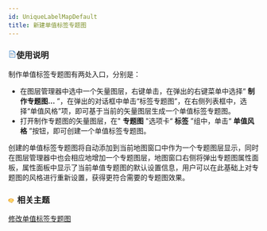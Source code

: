 ```yaml
---
id: UniqueLabelMapDefault
title: 新建单值标签专题图
---
```

### ![](../../img/read.gif)使用说明

制作单值标签专题图有两处入口，分别是：

* 在图层管理器中选中一个矢量图层，右键单击，在弹出的右键菜单中选择“ **制作专题图...** ”，在弹出的对话框中单击“标签专题图”，在右侧列表框中，选择“单值风格”项，即可基于当前的矢量图层生成一个单值标签专题图。
* 打开制作专题图的矢量图层，在" **专题图** "选项卡“ **标签** ”组中，单击“ **单值风格** ”按钮，即可创建一个单值标签专题图。

创建的单值标签专题图将自动添加到当前地图窗口中作为一个专题图层显示，同时在图层管理器中也会相应地增加一个专题图层，地图窗口右侧将弹出专题图属性面板，属性面板中显示了当前单值专题图的默认设置信息，用户可以在此基础上对专题图的风格进行重新设置，获得更符合需要的专题图效果。

### ![](../../img/seealso.png) 相关主题

<!-- ![](../../img/smalltitle.png)  -->
[修改单值标签专题图](UniqueLabelMapDia.html)
